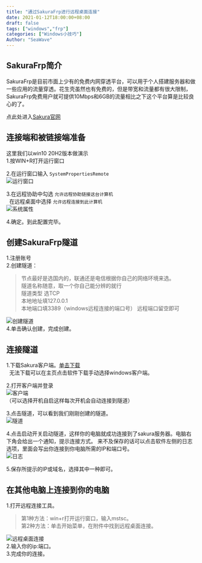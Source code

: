 ```yaml
---
title: "通过SakuraFrp进行远程桌面连接"
date: 2021-01-12T18:00:00+08:00
draft: false
tags: ["windows","frp"]
categories: ["Windows小技巧"]
Author: "SeaWave"
---
```

## SakuraFrp简介  
SakuraFrp是目前市面上少有的免费内网穿透平台，可以用于个人搭建服务器和做一些应用的流量穿透。花生壳虽然也有免费的，但是带宽和流量都有很大限制，SakuraFrp免费用户就可提供10Mbps和6GB的流量相比之下这个平台算是比较良心的了。  


点此处进入[Sakura官网](https://www.natfrp.com/)  
## 连接端和被链接端准备  
这里我们以win10 20H2版本做演示  
1.按WIN+R打开运行窗口


2.在运行窗口输入  `SystemPropertiesRemote`  
![运行窗口](https://seawave.top/blogimage/blog2-1.png)  


3.在远程协助中勾选 `允许远程协助链接这台计算机`  
&nbsp;&nbsp;在远程桌面中选择 `允许远程连接到此计算机`  
![系统属性](https://seawave.top/blogimage/blog2-2.png)     


4.确定。到此配置完毕。  
## 创建SakuraFrp隧道  
1.注册账号  
2.创建隧道：  
>节点最好是选国内的，联通还是电信根据你自己的网络环境来选。  
>隧道名称随意，取一个你自己能分辨的就行  
>隧道类型 选TCP  
>本地地址填127.0.0.1  
>本地端口填3389（windows远程连接的端口号） 
>远程端口留空即可  

![创建隧道](https://seawave.top/blogimage/blog2-3.png)  
4.单击确认创建，完成创建。  
## 连接隧道  
1.下载Sakura客户端。[单击下载](https://getfrp.sh/l/SakuraLauncher.zip)   
&nbsp;&nbsp;无法下载可以在主页点击软件下载手动选择windows客户端。  


2.打开客户端并登录  
![客户端](https://seawave.top/blogimage/blog2-4.jpg)  
（可以选择开机自启这样每次开机会自动连接到隧道）   


3.点击隧道，可以看到我们刚刚创建的隧道。  
![隧道](https://seawave.top/blogimage/blog2-5.jpg)  


4.点击启动开关启动隧道，这样你的电脑就成功连接到了sakura服务器。电脑右下角会给出一个通知，提示连接方式。
来不及保存的话可以点击软件左侧的日志选项，里面会写出你连接到你电脑所需的IP和端口号。  
![日志](https://seawave.top/blogimage/blog2-6.png)  

5.保存所提示的IP或域名，选择其中一种即可。  
## 在其他电脑上连接到你的电脑  
1.打开远程连接工具。  
>第1种方法：win+r打开运行窗口，输入mstsc。  
>第2种方法：单击开始菜单，在附件中找到远程桌面连接。 

![远程桌面连接](https://seawave.top/blogimage/blog2-7.png)  
2.输入你的ip:端口。  
3.完成你的连接。  

 